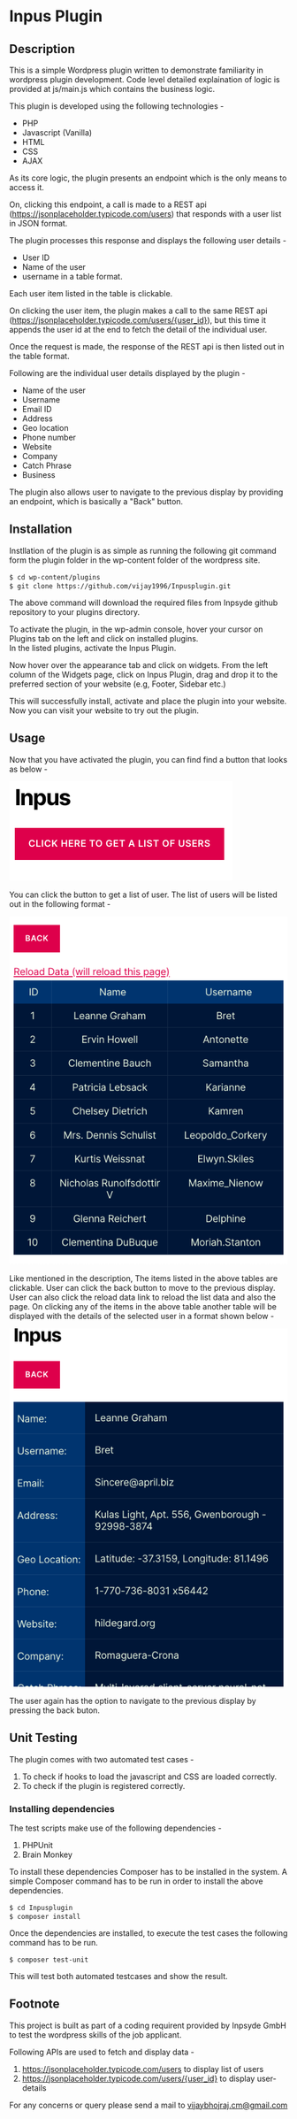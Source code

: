 # Inpus Plugin
## Description
This is a simple Wordpress plugin written to demonstrate familiarity in wordpress plugin development. Code level detailed explaination of logic is provided at js/main.js which contains the business logic.

This plugin is developed using the following technologies -

- PHP
- Javascript (Vanilla)
- HTML
- CSS
- AJAX

As its core logic, the plugin presents an endpoint which is the only means to access it. 

 On, clicking this endpoint, a call is made to a REST api (https://jsonplaceholder.typicode.com/users) that responds with a user list in JSON format.

 The plugin processes this response and displays the following user details -  
- User ID 
- Name of the user  
- username in a table format. 
 
 Each user item listed in the table is clickable.  

 On clicking the user item, the plugin makes a call to the same REST api (https://jsonplaceholder.typicode.com/users/{user_id}), but this time it appends the user id at the end to fetch the detail of the individual user.


 Once the request is made, the response of the REST api is then listed out in the table format.  

 Following are the individual user details displayed by the plugin - 
 - Name of the user
 - Username
 - Email ID
 - Address
 - Geo location
 - Phone number
 - Website
 - Company
 - Catch Phrase
 - Business

The plugin also allows user to navigate to the previous display by providing an endpoint, which is basically a "Back" button. 

## Installation
Instllation of the plugin is as simple as running the following git command form the plugin folder in the wp-content folder of the wordpress site.  
```
$ cd wp-content/plugins
$ git clone https://github.com/vijay1996/Inpusplugin.git
```
The above command will download the required files from Inpsyde github repository to your plugins directory.  

To activate the plugin, in the wp-admin console, hover your cursor on Plugins tab on the left and click on installed plugins.  
In the listed plugins, activate the Inpus Plugin.  

Now hover over the appearance tab and click on widgets. From the left column of the Widgets page, click on Inpus Plugin, drag and drop it to the preferred section of your website (e.g, Footer, Sidebar  etc.)

This will successfully install, activate and place the plugin into your website. Now you can visit your website to try out the plugin.

## Usage
Now that you have activated the plugin, you can find find a button that looks as below -  

![plugin-endpoint](docs/PluginEndpoint.png)  

You can click the button to get a list of user. The list of users will be listed out in the following format -  

![user-list](docs/UserList.png)

Like mentioned in the description, The items listed in the above tables are clickable. User can click the back button to move to the previous display. User can also click the reload data link to reload the list data and also the page. On clicking any of the items in the above table another table will be displayed with the details of the selected user in a format shown below - 

![user-details](docs/UserDetails.png)

The user again has the option to navigate to the previous display by pressing the back buton.

## Unit Testing

The plugin comes with two automated test cases -
1.  To check if hooks to load the javascript and CSS are loaded correctly.
2. To check if the plugin is registered correctly.

### Installing dependencies
The test scripts make use of the following dependencies - 
1. PHPUnit
2. Brain Monkey

To install these dependencies Composer has to be installed in the system. A simple Composer command has to be run in order to install the above dependencies.
```
$ cd Inpusplugin
$ composer install
```
Once the dependencies are installed, to execute the test cases the following command has to be run.
```
$ composer test-unit
```
This will test both automated testcases and show the result.

## Footnote

This project is built as part of a coding requirent provided by Inpsyde GmbH to test the wordpress skills of the job applicant.

Following APIs are used to fetch and display data -  
1. https://jsonplaceholder.typicode.com/users to display list of users
2. https://jsonplaceholder.typicode.com/users/{user_id} to display user-details

For any concerns or query please send a mail to vijaybhojraj.cm@gmail.com
